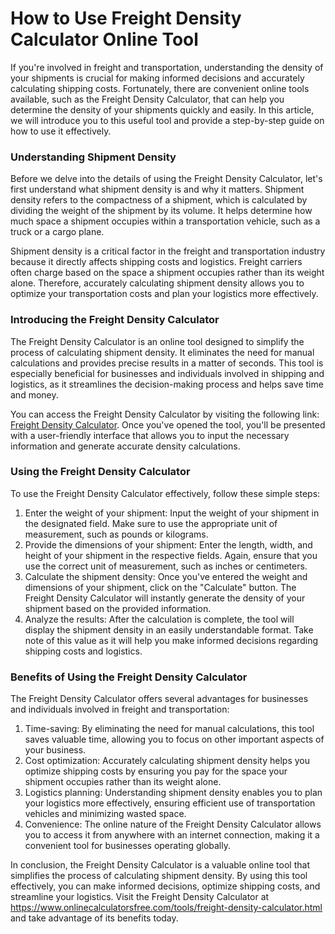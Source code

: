How to Use Freight Density Calculator Online Tool
=================================================

If you're involved in freight and transportation, understanding the density of your shipments is crucial for making informed decisions and accurately calculating shipping costs. Fortunately, there are convenient online tools available, such as the Freight Density Calculator, that can help you determine the density of your shipments quickly and easily. In this article, we will introduce you to this useful tool and provide a step-by-step guide on how to use it effectively.

### Understanding Shipment Density

Before we delve into the details of using the Freight Density Calculator, let's first understand what shipment density is and why it matters. Shipment density refers to the compactness of a shipment, which is calculated by dividing the weight of the shipment by its volume. It helps determine how much space a shipment occupies within a transportation vehicle, such as a truck or a cargo plane.

Shipment density is a critical factor in the freight and transportation industry because it directly affects shipping costs and logistics. Freight carriers often charge based on the space a shipment occupies rather than its weight alone. Therefore, accurately calculating shipment density allows you to optimize your transportation costs and plan your logistics more effectively.

### Introducing the Freight Density Calculator

The Freight Density Calculator is an online tool designed to simplify the process of calculating shipment density. It eliminates the need for manual calculations and provides precise results in a matter of seconds. This tool is especially beneficial for businesses and individuals involved in shipping and logistics, as it streamlines the decision-making process and helps save time and money.

You can access the Freight Density Calculator by visiting the following link: [Freight Density Calculator](https://www.onlinecalculatorsfree.com/tools/freight-density-calculator.html). Once you've opened the tool, you'll be presented with a user-friendly interface that allows you to input the necessary information and generate accurate density calculations.

### Using the Freight Density Calculator

To use the Freight Density Calculator effectively, follow these simple steps:

1. Enter the weight of your shipment: Input the weight of your shipment in the designated field. Make sure to use the appropriate unit of measurement, such as pounds or kilograms.
2. Provide the dimensions of your shipment: Enter the length, width, and height of your shipment in the respective fields. Again, ensure that you use the correct unit of measurement, such as inches or centimeters.
3. Calculate the shipment density: Once you've entered the weight and dimensions of your shipment, click on the "Calculate" button. The Freight Density Calculator will instantly generate the density of your shipment based on the provided information.
4. Analyze the results: After the calculation is complete, the tool will display the shipment density in an easily understandable format. Take note of this value as it will help you make informed decisions regarding shipping costs and logistics.

### Benefits of Using the Freight Density Calculator

The Freight Density Calculator offers several advantages for businesses and individuals involved in freight and transportation:

1. Time-saving: By eliminating the need for manual calculations, this tool saves valuable time, allowing you to focus on other important aspects of your business.
2. Cost optimization: Accurately calculating shipment density helps you optimize shipping costs by ensuring you pay for the space your shipment occupies rather than its weight alone.
3. Logistics planning: Understanding shipment density enables you to plan your logistics more effectively, ensuring efficient use of transportation vehicles and minimizing wasted space.
4. Convenience: The online nature of the Freight Density Calculator allows you to access it from anywhere with an internet connection, making it a convenient tool for businesses operating globally.

In conclusion, the Freight Density Calculator is a valuable online tool that simplifies the process of calculating shipment density. By using this tool effectively, you can make informed decisions, optimize shipping costs, and streamline your logistics. Visit the Freight Density Calculator at <https://www.onlinecalculatorsfree.com/tools/freight-density-calculator.html> and take advantage of its benefits today.